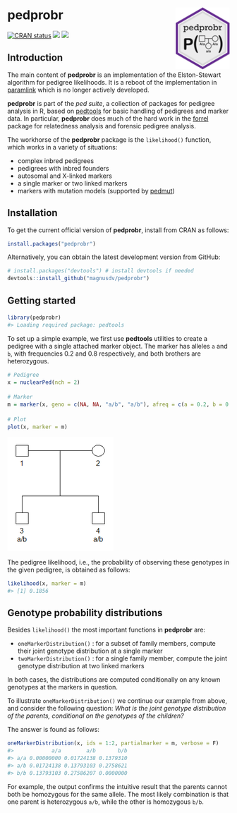 <!-- README.md is generated from README.Rmd. Please edit that file -->

# pedprobr <img src="man/figures/logo.png" align="right" height=140 />

<!-- badges: start -->

[![CRAN
status](https://www.r-pkg.org/badges/version/pedprobr)](https://CRAN.R-project.org/package=pedprobr)
[![](https://cranlogs.r-pkg.org/badges/grand-total/pedprobr?color=yellow)](https://cran.r-project.org/package=pedprobr)
[![](https://cranlogs.r-pkg.org/badges/last-month/pedprobr?color=yellow)](https://cran.r-project.org/package=pedprobr)
<!-- badges: end -->

## Introduction

The main content of **pedprobr** is an implementation of the
Elston-Stewart algorithm for pedigree likelihoods. It is a reboot of the
implementation in
[paramlink](https://CRAN.R-project.org/package=paramlink) which is no
longer actively developed.

**pedprobr** is part of the *ped suite*, a collection of packages for
pedigree analysis in R, based on
[pedtools](https://github.com/magnusdv/pedtools) for basic handling of
pedigrees and marker data. In particular, **pedprobr** does much of the
hard work in the [forrel](https://github.com/magnusdv/forrel) package
for relatedness analysis and forensic pedigree analysis.

The workhorse of the **pedprobr** package is the `likelihood()`
function, which works in a variety of situations:

-   complex inbred pedigrees
-   pedigrees with inbred founders
-   autosomal and X-linked markers
-   a single marker or two linked markers
-   markers with mutation models (supported by
    [pedmut](https://github.com/magnusdv/pedmut))

## Installation

To get the current official version of **pedprobr**, install from CRAN
as follows:

``` r
install.packages("pedprobr")
```

Alternatively, you can obtain the latest development version from
GitHub:

``` r
# install.packages("devtools") # install devtools if needed
devtools::install_github("magnusdv/pedprobr")
```

## Getting started

``` r
library(pedprobr)
#> Loading required package: pedtools
```

To set up a simple example, we first use **pedtools** utilities to
create a pedigree with a single attached marker object. The marker has
alleles `a` and `b`, with frequencies 0.2 and 0.8 respectively, and both
brothers are heterozygous.

``` r
# Pedigree
x = nuclearPed(nch = 2)

# Marker
m = marker(x, geno = c(NA, NA, "a/b", "a/b"), afreq = c(a = 0.2, b = 0.8))

# Plot
plot(x, marker = m)
```

![](man/figures/README-pedplot-1.png)

The pedigree likelihood, i.e., the probability of observing these
genotypes in the given pedigree, is obtained as follows:

``` r
likelihood(x, marker = m)
#> [1] 0.1856
```

## Genotype probability distributions

Besides `likelihood()` the most important functions in **pedprobr** are:

-   `oneMarkerDistribution()` : for a subset of family members, compute
    their joint genotype distribution at a single marker
-   `twoMarkerDistribution()` : for a single family member, compute the
    joint genotype distribution at two linked markers

In both cases, the distributions are computed conditionally on any known
genotypes at the markers in question.

To illustrate `oneMarkerDistribution()` we continue our example from
above, and consider the following question: *What is the joint genotype
distribution of the parents, conditional on the genotypes of the
children?*

The answer is found as follows:

``` r
oneMarkerDistribution(x, ids = 1:2, partialmarker = m, verbose = F)
#>            a/a        a/b       b/b
#> a/a 0.00000000 0.01724138 0.1379310
#> a/b 0.01724138 0.13793103 0.2758621
#> b/b 0.13793103 0.27586207 0.0000000
```

For example, the output confirms the intuitive result that the parents
cannot both be homozygous for the same allele. The most likely
combination is that one parent is heterozygous `a/b`, while the other is
homozygous `b/b`.
